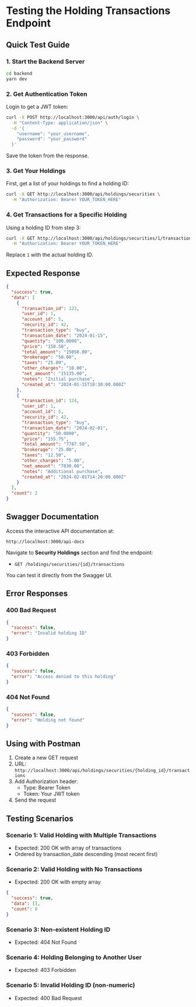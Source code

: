 # Testing the Holding Transactions Endpoint

## Quick Test Guide

### 1. Start the Backend Server
```bash
cd backend
yarn dev
```

### 2. Get Authentication Token
Login to get a JWT token:
```bash
curl -X POST http://localhost:3000/api/auth/login \
  -H "Content-Type: application/json" \
  -d '{
    "username": "your_username",
    "password": "your_password"
  }'
```

Save the token from the response.

### 3. Get Your Holdings
First, get a list of your holdings to find a holding ID:
```bash
curl -X GET http://localhost:3000/api/holdings/securities \
  -H "Authorization: Bearer YOUR_TOKEN_HERE"
```

### 4. Get Transactions for a Specific Holding
Using a holding ID from step 3:
```bash
curl -X GET http://localhost:3000/api/holdings/securities/1/transactions \
  -H "Authorization: Bearer YOUR_TOKEN_HERE"
```

Replace `1` with the actual holding ID.

## Expected Response

```json
{
  "success": true,
  "data": [
    {
      "transaction_id": 123,
      "user_id": 1,
      "account_id": 5,
      "security_id": 42,
      "transaction_type": "buy",
      "transaction_date": "2024-01-15",
      "quantity": "100.0000",
      "price": "150.50",
      "total_amount": "15050.00",
      "brokerage": "50.00",
      "taxes": "25.00",
      "other_charges": "10.00",
      "net_amount": "15135.00",
      "notes": "Initial purchase",
      "created_at": "2024-01-15T10:30:00.000Z"
    },
    {
      "transaction_id": 124,
      "user_id": 1,
      "account_id": 5,
      "security_id": 42,
      "transaction_type": "buy",
      "transaction_date": "2024-02-01",
      "quantity": "50.0000",
      "price": "155.75",
      "total_amount": "7787.50",
      "brokerage": "25.00",
      "taxes": "12.50",
      "other_charges": "5.00",
      "net_amount": "7830.00",
      "notes": "Additional purchase",
      "created_at": "2024-02-01T14:20:00.000Z"
    }
  ],
  "count": 2
}
```

## Swagger Documentation

Access the interactive API documentation at:
```
http://localhost:3000/api-docs
```

Navigate to **Security Holdings** section and find the endpoint:
- `GET /holdings/securities/{id}/transactions`

You can test it directly from the Swagger UI.

## Error Responses

### 400 Bad Request
```json
{
  "success": false,
  "error": "Invalid holding ID"
}
```

### 403 Forbidden
```json
{
  "success": false,
  "error": "Access denied to this holding"
}
```

### 404 Not Found
```json
{
  "success": false,
  "error": "Holding not found"
}
```

## Using with Postman

1. Create a new GET request
2. URL: `http://localhost:3000/api/holdings/securities/{holding_id}/transactions`
3. Add Authorization header:
   - Type: Bearer Token
   - Token: Your JWT token
4. Send the request

## Testing Scenarios

### Scenario 1: Valid Holding with Multiple Transactions
- Expected: 200 OK with array of transactions
- Ordered by transaction_date descending (most recent first)

### Scenario 2: Valid Holding with No Transactions
- Expected: 200 OK with empty array
```json
{
  "success": true,
  "data": [],
  "count": 0
}
```

### Scenario 3: Non-existent Holding ID
- Expected: 404 Not Found

### Scenario 4: Holding Belonging to Another User
- Expected: 403 Forbidden

### Scenario 5: Invalid Holding ID (non-numeric)
- Expected: 400 Bad Request

